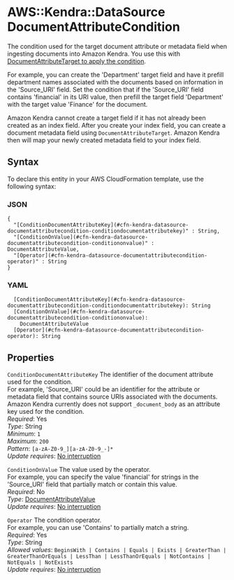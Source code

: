 # AWS::Kendra::DataSource DocumentAttributeCondition<a name="aws-properties-kendra-datasource-documentattributecondition"></a>

The condition used for the target document attribute or metadata field when ingesting documents into Amazon Kendra\. You use this with [DocumentAttributeTarget to apply the condition](https://docs.aws.amazon.com/kendra/latest/dg/API_DocumentAttributeTarget.html)\.

For example, you can create the 'Department' target field and have it prefill department names associated with the documents based on information in the 'Source_URI' field\. Set the condition that if the 'Source_URI' field contains 'financial' in its URI value, then prefill the target field 'Department' with the target value 'Finance' for the document\.

Amazon Kendra cannot create a target field if it has not already been created as an index field\. After you create your index field, you can create a document metadata field using `DocumentAttributeTarget`\. Amazon Kendra then will map your newly created metadata field to your index field\.

## Syntax<a name="aws-properties-kendra-datasource-documentattributecondition-syntax"></a>

To declare this entity in your AWS CloudFormation template, use the following syntax:

### JSON<a name="aws-properties-kendra-datasource-documentattributecondition-syntax.json"></a>

```
{
  "[ConditionDocumentAttributeKey](#cfn-kendra-datasource-documentattributecondition-conditiondocumentattributekey)" : String,
  "[ConditionOnValue](#cfn-kendra-datasource-documentattributecondition-conditiononvalue)" : DocumentAttributeValue,
  "[Operator](#cfn-kendra-datasource-documentattributecondition-operator)" : String
}
```

### YAML<a name="aws-properties-kendra-datasource-documentattributecondition-syntax.yaml"></a>

```
  [ConditionDocumentAttributeKey](#cfn-kendra-datasource-documentattributecondition-conditiondocumentattributekey): String
  [ConditionOnValue](#cfn-kendra-datasource-documentattributecondition-conditiononvalue):
    DocumentAttributeValue
  [Operator](#cfn-kendra-datasource-documentattributecondition-operator): String
```

## Properties<a name="aws-properties-kendra-datasource-documentattributecondition-properties"></a>

`ConditionDocumentAttributeKey` <a name="cfn-kendra-datasource-documentattributecondition-conditiondocumentattributekey"></a>
The identifier of the document attribute used for the condition\.  
For example, 'Source_URI' could be an identifier for the attribute or metadata field that contains source URIs associated with the documents\.  
Amazon Kendra currently does not support `_document_body` as an attribute key used for the condition\.  
_Required_: Yes  
_Type_: String  
_Minimum_: `1`  
_Maximum_: `200`  
_Pattern_: `[a-zA-Z0-9_][a-zA-Z0-9_-]*`  
_Update requires_: [No interruption](https://docs.aws.amazon.com/AWSCloudFormation/latest/UserGuide/using-cfn-updating-stacks-update-behaviors.html#update-no-interrupt)

`ConditionOnValue` <a name="cfn-kendra-datasource-documentattributecondition-conditiononvalue"></a>
The value used by the operator\.  
For example, you can specify the value 'financial' for strings in the 'Source_URI' field that partially match or contain this value\.  
_Required_: No  
_Type_: [DocumentAttributeValue](aws-properties-kendra-datasource-documentattributevalue.md)  
_Update requires_: [No interruption](https://docs.aws.amazon.com/AWSCloudFormation/latest/UserGuide/using-cfn-updating-stacks-update-behaviors.html#update-no-interrupt)

`Operator` <a name="cfn-kendra-datasource-documentattributecondition-operator"></a>
The condition operator\.  
For example, you can use 'Contains' to partially match a string\.  
_Required_: Yes  
_Type_: String  
_Allowed values_: `BeginsWith | Contains | Equals | Exists | GreaterThan | GreaterThanOrEquals | LessThan | LessThanOrEquals | NotContains | NotEquals | NotExists`  
_Update requires_: [No interruption](https://docs.aws.amazon.com/AWSCloudFormation/latest/UserGuide/using-cfn-updating-stacks-update-behaviors.html#update-no-interrupt)
